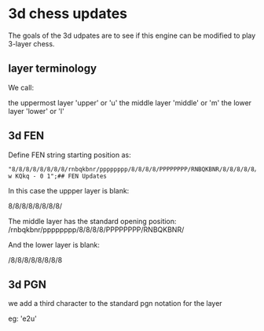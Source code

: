 # 3d chess updates

The goals of the 3d udpates are to see if this engine can be modified to play 3-layer chess.

## layer terminology

We call:

the uppermost layer 'upper' or 'u'
the middle layer 'middle' or 'm'
the lower layer 'lower' or 'l'

## 3d FEN

Define FEN string starting position as:

    "8/8/8/8/8/8/8/8/rnbqkbnr/pppppppp/8/8/8/8/PPPPPPPP/RNBQKBNR/8/8/8/8/8/8/8/8 w KQkq - 0 1";## FEN Updates

In this case the uppper layer is blank:

8/8/8/8/8/8/8/8/

The middle layer has the standard opening position:
/rnbqkbnr/pppppppp/8/8/8/8/PPPPPPPP/RNBQKBNR/

And the lower layer is blank:

/8/8/8/8/8/8/8/8

## 3d PGN

we add a third character to the standard pgn notation for the layer

eg: 'e2u'